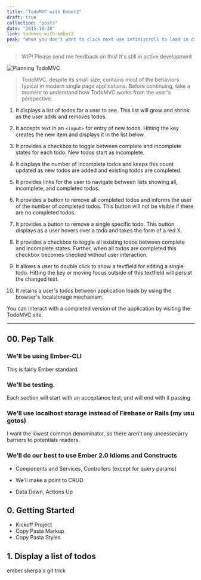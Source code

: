 ```yaml
---
title: "TodoMVC with Ember2"
draft: true
collection: "posts"
date: "2015-10-28"
link: todomvc-with-ember2
peak: "When you don't want to click next use infiniscroll to load in data smootly2"
---
```




> WIP! Please send me feedback on this! It's still in active development

![Planning TodoMVC](../posts/2015-10-16-todomvc-ember/TodoMVC-Planning.jpg)

> TodoMVC, despite its small size, contains most of the behaviors typical in modern single page applications. Before continuing, take a moment to understand how TodoMVC works from the user's perspective.

1. It displays a list of todos for a user to see. This list will grow and shrink as the user adds and removes todos.

1. It accepts text in an `<input>` for entry of new todos. Hitting the <enter> key creates the new item and displays it in the list below.

1. It provides a checkbox to toggle between complete and incomplete states for each todo. New todos start as incomplete.

1. It displays the number of incomplete todos and keeps this count updated as new todos are added and existing todos are completed.

1. It provides links for the user to navigate between lists showing all, incomplete, and completed todos.

1. It provides a button to remove all completed todos and informs the user of the number of completed todos. This button will not be visible if there are no completed todos.

1. It provides a button to remove a single specific todo. This button displays as a user hovers over a todo and takes the form of a red X.

1. It provides a checkbox to toggle all existing todos between complete and incomplete states. Further, when all todos are completed this checkbox becomes checked without user interaction.

1. It allows a user to double click to show a textfield for editing a single todo. Hitting the <enter> key or moving focus outside of this textfield will persist the changed text.

1. It retains a user's todos between application loads by using the browser's localstorage mechanism.

You can interact with a completed version of the application by visiting the TodoMVC site.

<hr>

## 00. Pep Talk

### We'll be using Ember-CLI

This is fairly Ember standard.

### We'll be testing.

Each section will start with an acceptance test, and will end with it passing

### We'll use localhost storage instead of Firebase or Rails (my usu gotos)

I want the lowest common denominator, so there aren't any uncessecarry barriers to potentials readers.

### We'll do our best to use Ember 2.0 Idioms and Constructs

* Components and Services, Controllers (except for query params)

* We'll make a point to CRUD

* Data Down, Actions Up


## 0. Getting Started

* Kickoff Project
* Copy Pasta Markup
* Copy Pasta Styles

## 1. Display a list of todos


ember sherpa's git trick

